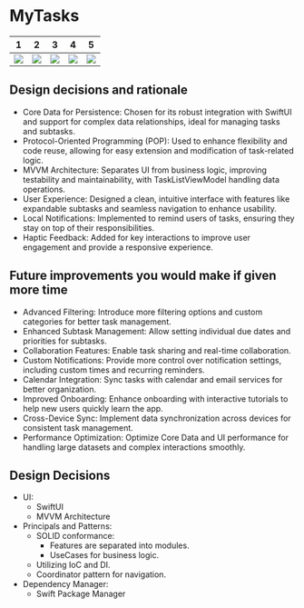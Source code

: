 # MyTasks

1 | 2 | 3 | 4 | 5
:-: | :-: | :-: | :-: | :-:
<img src="https://github.com/user-attachments/assets/8e629319-e7e8-410d-9def-4e07767b6456"> | <img src="https://github.com/user-attachments/assets/fcb0545a-a08b-4d2a-8d25-665fb95d82d8"> | <img src="https://github.com/user-attachments/assets/0d69df5c-42f8-4e97-b6db-e75bf1b01416"> | <img src="https://github.com/user-attachments/assets/4b14943b-370d-4d53-8f79-4d4aa4c3472d"> | <img src="https://github.com/user-attachments/assets/5e365565-3c92-40b7-b725-b4befa010a7f">



## Design decisions and rationale
- Core Data for Persistence: Chosen for its robust integration with SwiftUI and support for complex data relationships, ideal for managing tasks and subtasks.
- Protocol-Oriented Programming (POP): Used to enhance flexibility and code reuse, allowing for easy extension and modification of task-related logic.
- MVVM Architecture: Separates UI from business logic, improving testability and maintainability, with TaskListViewModel handling data operations.
- User Experience: Designed a clean, intuitive interface with features like expandable subtasks and seamless navigation to enhance usability.
- Local Notifications: Implemented to remind users of tasks, ensuring they stay on top of their responsibilities.
- Haptic Feedback: Added for key interactions to improve user engagement and provide a responsive experience.
  
## Future improvements you would make if given more time
- Advanced Filtering: Introduce more filtering options and custom categories for better task management.
- Enhanced Subtask Management: Allow setting individual due dates and priorities for subtasks.
- Collaboration Features: Enable task sharing and real-time collaboration.
- Custom Notifications: Provide more control over notification settings, including custom times and recurring reminders.
- Calendar Integration: Sync tasks with calendar and email services for better organization.
- Improved Onboarding: Enhance onboarding with interactive tutorials to help new users quickly learn the app.
- Cross-Device Sync: Implement data synchronization across devices for consistent task management.
- Performance Optimization: Optimize Core Data and UI performance for handling large datasets and complex interactions smoothly.

## Design Decisions
- UI:
  - SwiftUI
  - MVVM Architecture
- Principals and Patterns:
  - SOLID conformance:
    - Features are separated into modules.
    - UseCases for business logic.
  - Utilizing IoC and DI.
  - Coordinator pattern for navigation.
- Dependency Manager:
  - Swift Package Manager
